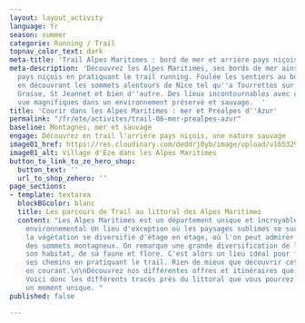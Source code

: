 ```yaml
---
layout: layout_activity
language: fr
season: summer
categorie: Running / Trail
topnav_color_text: dark
meta-title: 'Trail Alpes Maritimes : bord de mer et arrière pays niçois'
meta-description: 'Découvrez les Alpes Maritimes, ses bords de mer ainsi que l''arrière
  pays niçois en pratiquant le trail running. Foulée les sentiers au bord de la mer,
  en découvrant les sommets alentours de Nice tel qu''a Tourrettes sur Loup, Gourdon,
  Grasse, St Jeannet et bien d''autre. Des lieux incontournables avec des points de
  vue magnifiques dans un environnement préservé et sauvage.  '
title: 'Courir dans les Alpes Maritimes : mer et Préalpes d''Azur'
permalink: "/fr/ete/activites/trail-06-mer-prealpes-azur"
baseline: Montagnes, mer et sauvage
engage: Découvrez en trail l'arrière pays niçois, une nature sauvage
image01_href: https://res.cloudinary.com/deddrj0yb/image/upload/v1653296625/website/By%20Ze%20Hero%20Activity/remy-hellequin-SG3e16y_vfQ-unsplash.jpg
image01_alt: Village d'Eze dans les Alpes Maritimes
button_to_link_to_ze_hero_shop:
  button_text: ''
  url_to_shop_zehero: ''
page_sections:
- template: textarea
  blockBGcolor: blanc
  title: Les parcours de Trail au littoral des Alpes Maritimes
  content: "Les Alpes Maritimes est un département unique et incroyable pour sa richesse
    environnemental Un lieu d'exception où les paysages sublimes se succèdent, où
    la végétation se diversifie d'étage en étage, où l'on peut admirer la mer depuis
    des sommets montagneux. On remarque une grande diversification de la nature, de
    son habitat, de sa faune et flore. C'est alors un lieu idéal pour fouler ses sentiers,
    ses chemins en pratiquant le trail. Rien de mieux que découvrir cet environnement
    en courant.\n\nDécouvrez nos différentes offres et itinéraires que Ze Hero propose.
    Voici donc les différents tracés près du littoral que vous pourrez profiter pour
    un moment unique. "
published: false

---
```

